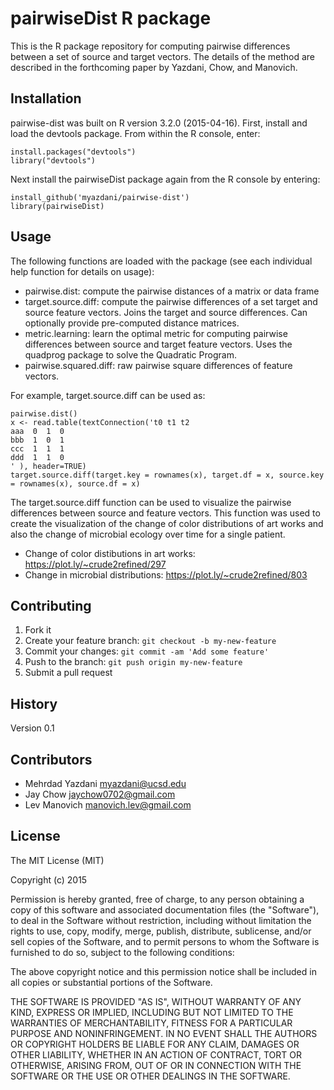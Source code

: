 # pairwiseDist R package

This is the R package repository for computing pairwise differences between a set of source and target vectors. The details of the method are described in the forthcoming paper by Yazdani, Chow, and Manovich.

## Installation

pairwise-dist was built on R version 3.2.0 (2015-04-16). First, install and load the devtools package. From within the R console, enter:

```
install.packages("devtools")
library("devtools")
```

Next install the pairwiseDist package again from the R console by entering:

```
install_github('myazdani/pairwise-dist')
library(pairwiseDist)
```

## Usage

The following functions are loaded with the package (see each individual help function for details on usage): 

- pairwise.dist: compute the pairwise distances of a matrix or data frame
- target.source.diff: compute the pairwise differences of a set target and source feature vectors. Joins the target and source differences. Can optionally provide pre-computed distance matrices. 
- metric.learning: learn the optimal metric for computing pairwise differences between source and target feature vectors. Uses the quadprog package to solve the Quadratic Program.
- pairwise.squared.diff: raw pairwise square differences of feature vectors. 

For example, target.source.diff can be used as:

```
pairwise.dist()
x <- read.table(textConnection('t0 t1 t2
aaa  0  1  0
bbb  1  0  1
ccc  1  1  1
ddd  1  1  0
' ), header=TRUE)
target.source.diff(target.key = rownames(x), target.df = x, source.key = rownames(x), source.df = x)
```

The target.source.diff function can be used to visualize the pairwise differences between source and feature vectors. This function was used to create the visualization of the change of color distributions of art works and also the change of microbial ecology over time for a single patient. 

- Change of color distibutions in art works: https://plot.ly/~crude2refined/297
- Change in microbial distributions: https://plot.ly/~crude2refined/803


## Contributing

1. Fork it
2. Create your feature branch: `git checkout -b my-new-feature`
3. Commit your changes: `git commit -am 'Add some feature'`
4. Push to the branch: `git push origin my-new-feature`
5. Submit a pull request

## History

Version 0.1

## Contributors

- Mehrdad Yazdani <myazdani@ucsd.edu>
- Jay Chow <jaychow0702@gmail.com>
- Lev Manovich <manovich.lev@gmail.com>


## License

The MIT License (MIT)

Copyright (c) 2015

Permission is hereby granted, free of charge, to any person obtaining a copy
of this software and associated documentation files (the "Software"), to deal
in the Software without restriction, including without limitation the rights
to use, copy, modify, merge, publish, distribute, sublicense, and/or sell
copies of the Software, and to permit persons to whom the Software is
furnished to do so, subject to the following conditions:

The above copyright notice and this permission notice shall be included in
all copies or substantial portions of the Software.

THE SOFTWARE IS PROVIDED "AS IS", WITHOUT WARRANTY OF ANY KIND, EXPRESS OR
IMPLIED, INCLUDING BUT NOT LIMITED TO THE WARRANTIES OF MERCHANTABILITY,
FITNESS FOR A PARTICULAR PURPOSE AND NONINFRINGEMENT. IN NO EVENT SHALL THE
AUTHORS OR COPYRIGHT HOLDERS BE LIABLE FOR ANY CLAIM, DAMAGES OR OTHER
LIABILITY, WHETHER IN AN ACTION OF CONTRACT, TORT OR OTHERWISE, ARISING FROM,
OUT OF OR IN CONNECTION WITH THE SOFTWARE OR THE USE OR OTHER DEALINGS IN
THE SOFTWARE.
